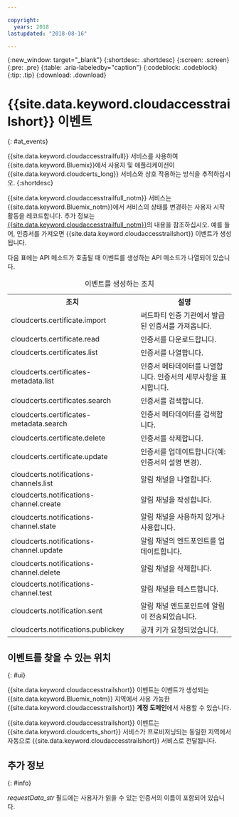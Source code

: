 ```yaml
---

copyright:
  years: 2018
lastupdated: "2018-08-16"

---
```


{:new_window: target="_blank"}
{:shortdesc: .shortdesc}
{:screen: .screen}
{:pre: .pre}
{:table: .aria-labeledby="caption"}
{:codeblock: .codeblock}
{:tip: .tip}
{:download: .download}


# {{site.data.keyword.cloudaccesstrailshort}} 이벤트  
{: #at_events}

{{site.data.keyword.cloudaccesstrailfull}} 서비스를 사용하여 {{site.data.keyword.Bluemix}}에서 사용자 및 애플리케이션이 {{site.data.keyword.cloudcerts_long}} 서비스와 상호 작용하는 방식을 추적하십시오.
{:shortdesc}

{{site.data.keyword.cloudaccesstrailfull_notm}} 서비스는 {{site.data.keyword.Bluemix_notm}}에서 서비스의 상태를 변경하는 사용자 시작 활동을 레코드합니다. 추가 정보는 [{{site.data.keyword.cloudaccesstrailfull_notm}}](/docs/services/cloud-activity-tracker/index.html#getting-started-with-cla)의 내용을 참조하십시오. 예를 들어, 인증서를 가져오면 {{site.data.keyword.cloudaccesstrailshort}} 이벤트가 생성됩니다.

다음 표에는 API 메소드가 호출될 때 이벤트를 생성하는 API 메소드가 나열되어 있습니다.

<table>
  <caption>이벤트를 생성하는 조치</caption>
  <tr>
    <th>조치</th>
	  <th>설명</th>
  </tr>
  <tr>
    <td>cloudcerts.certificate.import</td>
	  <td>써드파티 인증 기관에서 발급된 인증서를 가져옵니다.</td>
  </tr>
  <tr>
    <td>cloudcerts.certificate.read</td>
	  <td>인증서를 다운로드합니다.</td>
  </tr>
  <tr>
    <td>cloudcerts.certificates.list</td>
	  <td>인증서를 나열합니다.</td>
  </tr>
  <tr>
    <td>cloudcerts.certificates-metadata.list</td>
	  <td>인증서 메타데이터를 나열합니다. 인증서의 세부사항을 표시합니다.</td>
  </tr>
  <tr>
    <td>cloudcerts.certificates.search</td>
	  <td>인증서를 검색합니다.</td>
  </tr>
  <tr>
    <td>cloudcerts.certificates-metadata.search</td>
	  <td>인증서 메타데이터를 검색합니다.</td>
  </tr>
  <tr>
    <td>cloudcerts.certificate.delete</td>
	  <td>인증서를 삭제합니다.</td>
  </tr>
  <tr>
    <td>cloudcerts.certificate.update</td>
	  <td>인증서를 업데이트합니다(예: 인증서의 설명 변경).</td>
  </tr>
  <tr>
    <td>cloudcerts.notifications-channels.list</td>
	  <td>알림 채널을 나열합니다.</td>
  </tr>
  <tr>
    <td>cloudcerts.notifications-channel.create</td>
	  <td>알림 채널을 작성합니다.</td>
  </tr>
  <tr>
    <td>cloudcerts.notifications-channel.state</td>
	  <td>알림 채널을 사용하지 않거나 사용합니다.</td>
  </tr>
  <tr>
    <td>cloudcerts.notifications-channel.update</td>
	  <td>알림 채널의 엔드포인트를 업데이트합니다.</td>
  </tr>
  <tr>
    <td>cloudcerts.notifications-channel.delete</td>
	  <td>알림 채널을 삭제합니다.</td>
  </tr>
  <tr>
    <td>cloudcerts.notifications-channel.test</td>
	  <td>알림 채널을 테스트합니다.</td>
  </tr>
  <tr>
    <td>cloudcerts.notification.sent</td>
	  <td>알림 채널 엔드포인트에 알림이 전송되었습니다.</td>
  </tr>
  <tr>
    <td>cloudcerts.notifications.publickey</td>
	  <td>공개 키가 요청되었습니다.</td>
  </tr>
</table>

## 이벤트를 찾을 수 있는 위치
{: #ui}

{{site.data.keyword.cloudaccesstrailshort}} 이벤트는 이벤트가 생성되는 {{site.data.keyword.Bluemix_notm}} 지역에서 사용 가능한 {{site.data.keyword.cloudaccesstrailshort}} **계정 도메인**에서 사용할 수 있습니다.

{{site.data.keyword.cloudaccesstrailshort}} 이벤트는 {{site.data.keyword.cloudcerts_short}} 서비스가 프로비저닝되는 동일한 지역에서 자동으로 {{site.data.keyword.cloudaccesstrailshort}} 서비스로 전달됩니다.

## 추가 정보
{: #info}

*requestData_str* 필드에는 사용자가 읽을 수 있는 인증서의 이름이 포함되어 있습니다.
